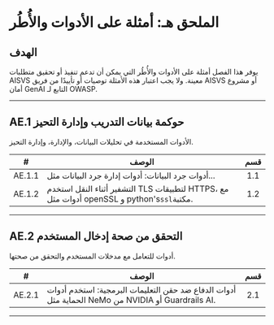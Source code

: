 # الملحق هـ: أمثلة على الأدوات والأُطُر

## الهدف

يوفر هذا الفصل أمثلة على الأدوات والأُطُر التي يمكن أن تدعم تنفيذ أو تحقيق متطلبات AISVS معينة. ولا يجب اعتبار هذه الأمثلة توصيات أو تأييدًا من فريق AISVS أو مشروع أمان GenAI التابع لـ OWASP.

---

## AE.1 حوكمة بيانات التدريب وإدارة التحيز

الأدوات المستخدمة في تحليلات البيانات، والإدارة، وإدارة التحيز.

|   #    | الوصف                                                                                     | قسم |
| :----: | ----------------------------------------------------------------------------------------- | :-: |
| AE.1.1 | أدوات جرد البيانات: أدوات إدارة جرد البيانات مثل...                                       | 1.1 |
| AE.1.2 | التشفير أثناء النقل استخدم TLS لتطبيقات HTTPS، مع أدوات مثل openSSL و python's`ssl`مكتبة. | 1.2 |

---

## AE.2 التحقق من صحة إدخال المستخدم

أدوات للتعامل مع مدخلات المستخدم والتحقق من صحتها.

|   #    | الوصف                                                                                             | قسم |
| :----: | ------------------------------------------------------------------------------------------------- | :-: |
| AE.2.1 | أدوات الدفاع ضد حقن التعليمات البرمجية: استخدم أدوات الحماية مثل NeMo من NVIDIA أو Guardrails AI. | 2.1 |

---

